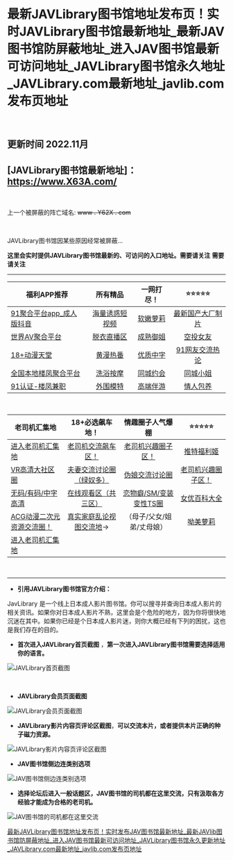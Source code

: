 # 最新JAVLibrary图书馆地址发布页！实时JAVLibrary图书馆最新地址_最新JAV图书馆防屏蔽地址_进入JAV图书馆最新可访问地址_JAVLibrary图书馆永久地址_JAVLibrary.com最新地址_javlib.com发布页地址


&nbsp;&nbsp;&nbsp;&nbsp;&nbsp;&nbsp;&nbsp;

##  更新时间 2022.11月


## **[JAVLibrary图书馆最新地址]：https://www.X63A.com/**


&nbsp;&nbsp;&nbsp;&nbsp;&nbsp;&nbsp;&nbsp;

上一个被屏蔽的阵亡域名:  <s>www . Y62X . com</s>

&nbsp;&nbsp;&nbsp;&nbsp;&nbsp;&nbsp;&nbsp;



JAVLibrary图书馆因某些原因经常被屏蔽...

**这里会实时提供JAVLibrary图书馆最新的、可访问的入口地址。需要请关注**
**需要请关注**





------




| 福利APP推荐                                         |                 所有精品                  |             一网打尽！              |                    ⭐⭐⭐⭐⭐                    |
| --------------------------------------------------- | :---------------------------------------: | :---------------------------------: | :-----------------------------------------: |
| [91聚合平台app_成人版抖音](https://yfriuxdff68nhtghjd8grtgr.linepr.cyou/fdhujde/) | [海量诱惑短视频](https://yfriuxdff68nhtghjd8grtgr.linepr.cyou/fdhujde/) | [软嫩萝莉](https://yfriuxdff68nhtghjd8grtgr.linepr.cyou/fdhujde/) | [最新国产大厂制片](https://yfriuxdff68nhtghjd8grtgr.linepr.cyou/fdhujde/) |
| [世界AV聚合平台](https://yfriuxdff68nhtghjd8grtgr.linepr.cyou/fdhujde/)           |   [脱衣直播区](https://yfriuxdff68nhtghjd8grtgr.linepr.cyou/fdhujde/)   | [成熟御姐](https://yfriuxdff68nhtghjd8grtgr.linepr.cyou/fdhujde/) |     [空投女友](https://yfriuxdff68nhtghjd8grtgr.linepr.cyou/fdhujde/)     |
| [18+动漫天堂](https://yfriuxdff68nhtghjd8grtgr.linepr.cyou/fdhujde/)              |    [黄漫热番](https://yfriuxdff68nhtghjd8grtgr.linepr.cyou/fdhujde/)    | [优质中字](https://yfriuxdff68nhtghjd8grtgr.linepr.cyou/fdhujde/) |  [91网友交流热论](https://yfriuxdff68nhtghjd8grtgr.linepr.cyou/fdhujde/)  |
| [全国本地楼凤聚合平台](https://yfriuxdff68nhtghjd8grtgr.linepr.cyou/fdhujde/)     |    [洗浴按摩](https://yfriuxdff68nhtghjd8grtgr.linepr.cyou/fdhujde/)    | [同城约会](https://yfriuxdff68nhtghjd8grtgr.linepr.cyou/fdhujde/) |     [同城小姐](https://yfriuxdff68nhtghjd8grtgr.linepr.cyou/fdhujde/)     |
| [91认证-楼凤兼职](https://yfriuxdff68nhtghjd8grtgr.linepr.cyou/fdhujde/)          |    [外围模特](https://yfriuxdff68nhtghjd8grtgr.linepr.cyou/fdhujde/)    | [高端伴游](https://yfriuxdff68nhtghjd8grtgr.linepr.cyou/fdhujde/) |     [情人包养](https://yfriuxdff68nhtghjd8grtgr.linepr.cyou/fdhujde/)     |

&nbsp;&nbsp;&nbsp;&nbsp;

| 老司机汇集地                          |                **18+必选飙车地！**                 |                 情趣圈子人气爆棚                 |                    ⭐⭐⭐⭐⭐                     |
| --------------------------------------------------- | :------------------------------------------------: | :----------------------------------------------: | :------------------------------------------: |
| [进入老司机汇集地](https://yfriuxdff68nhtghjd8grtgr.linepr.cyou/fdhujde/)          |    [老司机交流飙车区！](https://yfriuxdff68nhtghjd8grtgr.linepr.cyou/fdhujde/)    |   [老司机兴趣圈子区！](https://yfriuxdff68nhtghjd8grtgr.linepr.cyou/fdhujde/)   |     [推特福利姬](https://yfriuxdff68nhtghjd8grtgr.linepr.cyou/fdhujde/)     |
| [VR高清大社区圈](https://yfriuxdff68nhtghjd8grtgr.linepr.cyou/fdhujde/)            | [夫妻交流讨论圈（绿奴多）](https://yfriuxdff68nhtghjd8grtgr.linepr.cyou/fdhujde/) |     [伪娘交流讨论圈](https://yfriuxdff68nhtghjd8grtgr.linepr.cyou/fdhujde/)     | [老司机兴趣圈子区！](https://yfriuxdff68nhtghjd8grtgr.linepr.cyou/fdhujde/) |
| [无码/有码/中字高清](https://yfriuxdff68nhtghjd8grtgr.linepr.cyou/fdhujde/)        |   [在线观看区（共三区）](https://yfriuxdff68nhtghjd8grtgr.linepr.cyou/fdhujde/)   | [恋物癖/SM/变装变性TS圈](https://yfriuxdff68nhtghjd8grtgr.linepr.cyou/fdhujde/) |    [女优百科大全](https://yfriuxdff68nhtghjd8grtgr.linepr.cyou/fdhujde/)    |
| [ACG动漫二次元资源交流圈！](https://yfriuxdff68nhtghjd8grtgr.linepr.cyou/fdhujde/) | [真实家庭乱论视图交流地](https://yfriuxdff68nhtghjd8grtgr.linepr.cyou/fdhujde/)→  |            （母子/父女/姐弟/丈母娘）             |      [呦美萝莉](https://yfriuxdff68nhtghjd8grtgr.linepr.cyou/fdhujde/)      |
| [进入老司机汇集地](https://yfriuxdff68nhtghjd8grtgr.linepr.cyou/fdhujde/)          |                                                    |                                                  |                                              |

&nbsp;&nbsp;&nbsp;&nbsp;&nbsp;&nbsp;&nbsp;

------




- **引用JAVLibrary图书馆官方介绍：**

JavLibrary 是一个线上日本成人影片图书馆。你可以搜寻并查询日本成人影片的相关资讯。如果你对日本成人影片不熟，这里会是个危险的地方，因为你将很快地沉迷在其中。如果你已经是个日本成人影片迷，则你大概已经有下列的困扰，这也是我们存在的目的。





- **首次进入JAVLibrary首页截图** ，**第一次进入JAVLibrary图书馆需要选择适用你的语言。**

![JAVLibrary首页截图](https://i.postimg.cc/hvv5CLnG/8.jpg)

​    

- **JAVLibrary会员页面截图**

![JAVLibrary会员页面截图](https://i.postimg.cc/jj6mCqvR/57.jpg)



- **JAVLibrary影片内容页评论区截图**，**可以交流本片，或者提供本片正确的种子磁力资源。**

![JAVLibrary影片内容页评论区截图](https://i.postimg.cc/BvssmVVQ/07.jpg)



- **JAV图书馆侧边连类别选项**

![JAV图书馆侧边连类别选项](https://i.postimg.cc/ncz6ht6D/05.jpg)



- **选择论坛后进入一般话题区，JAV图书馆的司机都在这里交流，只有汲取各方经验才能成为合格的老司机。**

![JAV图书馆的司机都在这里交流](https://i.postimg.cc/SNvHXvht/25.jpg)



[最新JAVLibrary图书馆地址发布页！实时发布JAV图书馆最新地址](https://github.com/follow666/javlib.com_javlibrary.com/wiki)[_最新JAVlib图书馆防屏蔽地址_进入JAV图书馆最新可访问地址_JAVLibrary图书馆永久更新地址_JAVLibrary.com最新地址_javlib.com发布页地址](https://pagy.pw/javlibrary)
